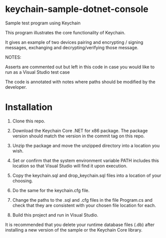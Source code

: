 # keychain-sample-dotnet-console

Sample test program using Keychain 

This program illustrates the core functionality of Keychain.

It gives an example of two devices pairing and 
encrypting / signing messages, exchanging and decrypting/verifying 
those message.

NOTES:

Asserts are commented out but left in this code in case you would like to run as a Visual Studio test case

The code is annotated with notes where paths should be modified by the developer.


# Installation

1. Clone this repo.

1. Download the Keychain Core .NET for x86 package. The package version should match the version in the commit tag on this repo.

1. Unzip the package and move the unzipped directory into a location you wish.

1. Set or confirm that the system environment variable PATH includes this location so that Visual Studio will find it upon execution.

1. Copy the keychain.sql and drop_keychain.sql files into a location of your choosing.

1. Do the same for the keychain.cfg file.

1. Change the paths to the .sql and .cfg files in the file Program.cs and check that they are consistent with your chosen file location for each.

1. Build this project and run in Visual Studio.

It is recommended that you delete your runtime database files (.db) after installing a new version of the sample or the Keychain Core library.
